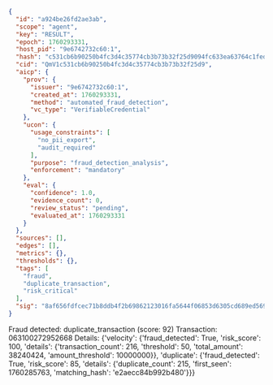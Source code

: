```json
{
  "id": "a924be26fd2ae3ab",
  "scope": "agent",
  "key": "RESULT",
  "epoch": 1760293331,
  "host_pid": "9e6742732c60:1",
  "hash": "c531cb6b90250b4fc3d4c35774cb3b73b32f25d9094fc633ea63764c1fedc7af",
  "cid": "QmV1c531cb6b90250b4fc3d4c35774cb3b73b32f25d9",
  "aicp": {
    "prov": {
      "issuer": "9e6742732c60:1",
      "created_at": 1760293331,
      "method": "automated_fraud_detection",
      "vc_type": "VerifiableCredential"
    },
    "ucon": {
      "usage_constraints": [
        "no_pii_export",
        "audit_required"
      ],
      "purpose": "fraud_detection_analysis",
      "enforcement": "mandatory"
    },
    "eval": {
      "confidence": 1.0,
      "evidence_count": 0,
      "review_status": "pending",
      "evaluated_at": 1760293331
    }
  },
  "sources": [],
  "edges": [],
  "metrics": {},
  "thresholds": {},
  "tags": [
    "fraud",
    "duplicate_transaction",
    "risk_critical"
  ],
  "sig": "8af656fdfcec71b8ddb4f2b69862123016fa5644f06853d6305cd689ed569ef1"
}
```

Fraud detected: duplicate_transaction (score: 92)
Transaction: 063100272952668
Details: {'velocity': {'fraud_detected': True, 'risk_score': 100, 'details': {'transaction_count': 216, 'threshold': 50, 'total_amount': 38240424, 'amount_threshold': 10000000}}, 'duplicate': {'fraud_detected': True, 'risk_score': 85, 'details': {'duplicate_count': 215, 'first_seen': 1760285763, 'matching_hash': 'e2aecc84b992b480'}}}